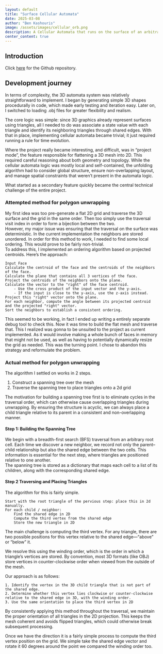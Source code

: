 ```yaml
---
layout: default
title: "Surface Cellular Automata"
date: 2025-03-08
author: "Ben Kashouris"
image: /assets/images/cellular_orb.png
description: A Cellular Automata that runs on the surface of an arbitrary 3d object.
center_content: true
---
```


## Introduction
Click [here](https://github.com/BenKashouris/Surface-Cellular-Automata) for the Github repository. <br>

## Development journey
In terms of complexity, the 3D automata system was relatively straightforward to implement. I began by generating simple 3D shapes procedurally in code, which made early testing and iteration easy. Later on, I switched to loading .obj files for greater flexibility and realism.

The core logic was simple: since 3D graphics already represent surfaces using triangles, all I needed to do was associate a state value with each triangle and identify its neighboring triangles through shared edges. With that in place, implementing cellular automata became trivial; it just required running a rule for time evolution.

Where the project really became interesting, and difficult, was in “project mode”, the feature responsible for flattening a 3D mesh into 2D. This required careful reasoning about both geometry and topology. While the cellular automata logic was mostly local and self-contained, the unfolding algorithm had to consider global structure, ensure non-overlapping layout, and manage spatial constraints that weren’t present in the automata logic.

What started as a secondary feature quickly became the central technical challenge of the entire project. 

### Attempted method for polygon unwrapping
My first idea was too pre-generate a flat 2D grid and traverse the 3D surface and the grid in the same order. Then too simply use the traversal visit index in order to form a bijection between the two.<br>
However, my major issue was ensuring that the traversal on the surface was deterministic. In the current implementation the neighbors are stored unordered. In order for this method to work, I needed to find some local ordering. This would prove to be fairly non-trivial. <br>
To address this, I implemented an ordering algorithm based on projected centroids. Here’s the approach:
```
Input Face
Calculate the centroid of the face and the centroids of the neighbors of the face.
Calculate the plane that contains all 3 vertices of the face.
Project the centroids of the neighbors onto the plane.
Calculate the vector to the "right" of the face centroid.
    - Use the cross product of the input vector and the y-axis.
    - If the input is close to the y-axis, use the z-axis instead.
Project this "right" vector onto the plane.
For each neighbor, compute the angle between its projected centroid and the projected "right" vector.
Sort the neighbors to establish a consistent ordering.
```
This seemed to be working, in fact I ended up writing a entirely separate debug tool to check this.
Now it was time to build the flat mesh and traverse that. This I realized was gonna to be unsuited to the project as current implemented. As it would involve making a whole bunch of faces in memory that might not be used, as well as having to potentially dynamically resize the grid as needed.
This was the turning point. I chose to abandon this strategy and reformulate the problem.

### Actual method for polygon unwrapping
The algorithm I settled on works in 2 steps. 
1. Construct a spanning tree over the mesh
2. Traverse the spanning tree to place triangles onto a 2d grid 

The motivation for building a spanning tree first is to eliminate cycles in the traversal order, which can otherwise cause overlapping triangles during unwrapping. By ensuring the structure is acyclic, we can always place a child triangle relative to its parent in a consistent and non-overlapping manner.


#### Step 1: Building the Spanning Tree <br>
We begin with a breadth-first search (BFS) traversal from an arbitrary root cell. Each time we discover a new neighbor, we record not only the parent–child relationship but also the shared edge between the two cells. This information is essential for the next step, where triangles are positioned relative to one another. <br>
The spanning tree is stored as a dictionary that maps each cell to a list of its children, along with the corresponding shared edge. <br>

#### Step 2 Traversing and Placing Triangles
The algorithm for this is fairly simple.
```
Start with the root triangle of the pervious step: place this in 2d manually.
For each child / neighbor:
    Find the shared edge in 2D
    Compute the third vertex from the shared edge
    Store the new triangle in 2D
```

The main challenge is computing the third vertex. For any triangle, there are two possible positions for this vertex relative to the shared edge—“above” or “below” it. 

We resolve this using the winding order, which is the order in which a triangle’s vertices are stored. By convention, most 3D formats (like OBJ) store vertices in counter-clockwise order when viewed from the outside of the mesh.

Our approach is as follows:
```
1. Identify the vertex in the 3D child triangle that is not part of the shared edge.
2. Determine whether this vertex lies clockwise or counter-clockwise relative to the shared edge in 3D, with the winding order.
3. Use the same orientation to place the third vertex in 2D
```

By consistently applying this method throughout the traversal, we maintain the proper orientation of all triangles in the 2D projection. This keeps the mesh coherent and avoids flipped triangles, which could otherwise break subsequent processing.

Once we have the direction it is a fairly simple process to compute the third vertex position on the grid.
We simple take the shared edge vector and rotate it 60 degrees around the point we compared the winding order too.